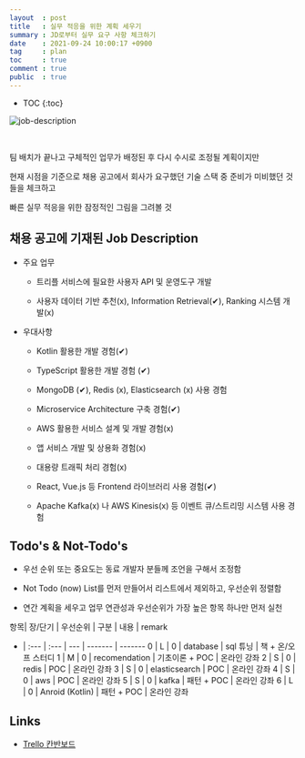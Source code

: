 ```yaml
---
layout  : post
title   : 실무 적응을 위한 계획 세우기
summary : JD로부터 실무 요구 사항 체크하기
date    : 2021-09-24 10:00:17 +0900
tag     : plan
toc     : true
comment : true
public  : true
---
```

* TOC
{:toc}

![job-description](https://user-images.githubusercontent.com/65143458/135738284-bdcb124f-e57f-4723-a05d-53a3fd7fbabf.jpg)

<br/>

팀 배치가 끝나고 구체적인 업무가 배정된 후 다시 수시로 조정될 계획이지만

현재 시점을 기준으로 채용 공고에서 회사가 요구했던 기술 스택 중 준비가 미비했던 것들을 체크하고

빠른 실무 적응을 위한 잠정적인 그림을 그려볼 것

## 채용 공고에 기재된 Job Description

* 주요 업무

    * 트리플 서비스에 필요한 사용자 API 및 운영도구 개발

    * 사용자 데이터 기반 추천(x), Information Retrieval(✔︎), Ranking 시스템 개발(x)

* 우대사항

    * Kotlin 활용한 개발 경험(✔︎)

    * TypeScript 활용한 개발 경험 (✔︎)

    * MongoDB (✔︎), Redis (x), Elasticsearch (x) 사용 경험

    * Microservice Architecture 구축 경험(✔︎)

    * AWS 활용한 서비스 설계 및 개발 경험(x)

    * 앱 서비스 개발 및 상용화 경험(x)

    * 대용량 트래픽 처리 경험(x)

    * React, Vue.js 등 Frontend 라이브러리 사용 경험(✔︎)

    * Apache Kafka(x) 나 AWS Kinesis(x)  등 이벤트 큐/스트리밍 시스템 사용 경험


## Todo's & Not-Todo's

* 우선 순위 또는 중요도는 동료 개발자 분들께 조언을 구해서 조정함

* Not Todo (now) List를 먼저 만들어서 리스트에서 제외하고, 우선순위 정렬함

* 연간 계획을 세우고 업무 연관성과 우선순위가 가장 높은 항목 하나만 먼저 실천

항목| 장/단기 | 우선순위 | 구분                  | 내용                | remark
-   | :---    | :---     | ---                   | -------             | -------
0   |  L      | 0        | database              | sql 튜닝            | 책 + 온/오프 스터디
1   |  M      | 0        | recomendation         | 기초이론 + POC      | 온라인 강좌
2   |  S      | 0        | redis                 | POC                 | 온라인 강좌
3   |  S      | 0        | elasticsearch         | POC                 | 온라인 강좌
4   |  S      | 0        | aws                   | POC                 | 온라인 강좌
5   |  S      | 0        | kafka                 | 패턴 + POC          | 온라인 강좌
6   |  L      | 0        | Anroid (Kotlin)       | 패턴 + POC          | 온라인 강좌

## Links

* [Trello 칸반보드](https://trello.com/b/K7T3ZM77/work-preps)

